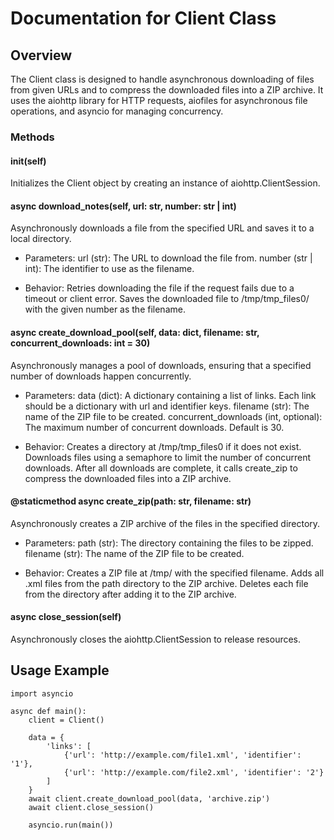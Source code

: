 # Documentation for Client Class
## Overview

The Client class is designed to handle asynchronous downloading of files from given URLs and to compress the downloaded files into a ZIP archive. It uses the aiohttp library for HTTP requests, aiofiles for asynchronous file operations, and asyncio for managing concurrency.
### Methods
#### __init__(self)

Initializes the Client object by creating an instance of aiohttp.ClientSession.
#### async download_notes(self, url: str, number: str | int)

Asynchronously downloads a file from the specified URL and saves it to a local directory.

- Parameters:
    url (str): The URL to download the file from.
    number (str | int): The identifier to use as the filename.

- Behavior:
    Retries downloading the file if the request fails due to a timeout or client error.
    Saves the downloaded file to /tmp/tmp_files0/ with the given number as the filename.

#### async create_download_pool(self, data: dict, filename: str, concurrent_downloads: int = 30)

Asynchronously manages a pool of downloads, ensuring that a specified number of downloads happen concurrently.

- Parameters:
    data (dict): A dictionary containing a list of links. Each link should be a dictionary with url and identifier keys.
    filename (str): The name of the ZIP file to be created.
    concurrent_downloads (int, optional): The maximum number of concurrent downloads. Default is 30.

- Behavior:
    Creates a directory at /tmp/tmp_files0 if it does not exist.
    Downloads files using a semaphore to limit the number of concurrent downloads.
    After all downloads are complete, it calls create_zip to compress the downloaded files into a ZIP archive.

#### @staticmethod async create_zip(path: str, filename: str)

Asynchronously creates a ZIP archive of the files in the specified directory.

- Parameters:
    path (str): The directory containing the files to be zipped.
    filename (str): The name of the ZIP file to be created.

- Behavior:
    Creates a ZIP file at /tmp/ with the specified filename.
    Adds all .xml files from the path directory to the ZIP archive.
    Deletes each file from the directory after adding it to the ZIP archive.

#### async close_session(self)

Asynchronously closes the aiohttp.ClientSession to release resources.

## Usage Example

    import asyncio
    
    async def main():
        client = Client()
        
        data = {
            'links': [
                {'url': 'http://example.com/file1.xml', 'identifier': '1'},
                {'url': 'http://example.com/file2.xml', 'identifier': '2'}
            ]
        }
        await client.create_download_pool(data, 'archive.zip')
        await client.close_session()
    
        asyncio.run(main())

